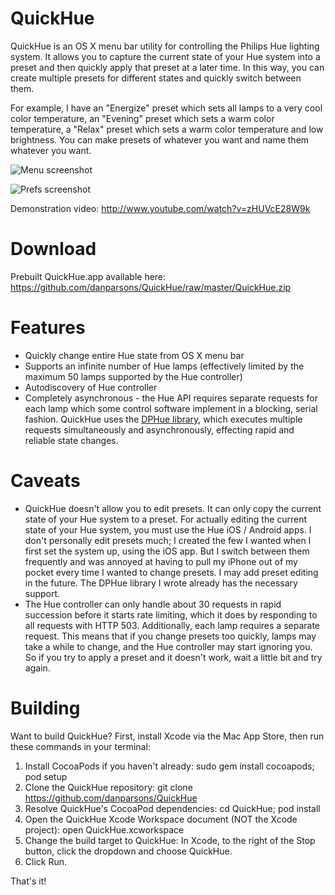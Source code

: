 QuickHue
========

QuickHue is an OS X menu bar utility for controlling the Philips Hue lighting system. It allows you to capture the current state of your Hue system into a preset and then quickly apply that preset at a later time. In this way, you can create multiple presets for different states and quickly switch between them.

For example, I have an "Energize" preset which sets all lamps to a very cool color temperature, an "Evening" preset which sets a warm color temperature, a "Relax" preset which sets a warm color temperature and low brightness. You can make presets of whatever you want and name them whatever you want.

![Menu screenshot](https://raw.github.com/danparsons/QuickHue/master/Screenshots/menu.png)

![Prefs screenshot](https://raw.github.com/danparsons/QuickHue/master/Screenshots/prefs.png)


Demonstration video: http://www.youtube.com/watch?v=zHUVcE28W9k

Download
========
Prebuilt QuickHue.app available here:
https://github.com/danparsons/QuickHue/raw/master/QuickHue.zip

Features
========
* Quickly change entire Hue state from OS X menu bar
* Supports an infinite number of Hue lamps (effectively limited by the maximum 50 lamps supported by the Hue controller)
* Autodiscovery of Hue controller
* Completely asynchronous - the Hue API requires separate requests for each lamp which some control software implement in a blocking, serial fashion. QuickHue uses the [DPHue library](https://github.com/danparsons/DPHue), which executes multiple requests simultaneously and asynchronously, effecting rapid and reliable state changes.


Caveats
=======
* QuickHue doesn't allow you to edit presets. It can only copy the current state of your Hue system to a preset. For actually editing the current state of your Hue system, you must use the Hue iOS / Android apps. I don't personally edit presets much; I created the few I wanted when I first set the system up, using the iOS app. But I switch between them frequently and was annoyed at having to pull my iPhone out of my pocket every time I wanted to change presets. I may add preset editing in the future. The DPHue library I wrote already has the necessary support.
* The Hue controller can only handle about 30 requests in rapid succession before it starts rate limiting, which it does by responding to all requests with HTTP 503. Additionally, each lamp requires a separate request. This means that if you change presets too quickly, lamps may take a while to change, and the Hue controller may start ignoring you. So if you try to apply a preset and it doesn't work, wait a little bit and try again.

Building
========
Want to build QuickHue? First, install Xcode via the Mac App Store, then run these commands in your terminal:

1. Install CocoaPods if you haven't already: sudo gem install cocoapods; pod setup
2. Clone the QuickHue repository: git clone https://github.com/danparsons/QuickHue
3. Resolve QuickHue's CocoaPod dependencies: cd QuickHue; pod install
4. Open the QuickHue Xcode Workspace document (NOT the Xcode project): open QuickHue.xcworkspace
5. Change the build target to QuickHue: In Xcode, to the right of the Stop button, click the dropdown and choose QuickHue.
6. Click Run.

That's it!
